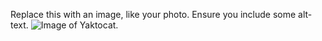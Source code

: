  Replace this with an image, like your photo. Ensure you include some alt-text.
![Image of Yaktocat](https://octodex.github.com/images/yaktocat.png).
